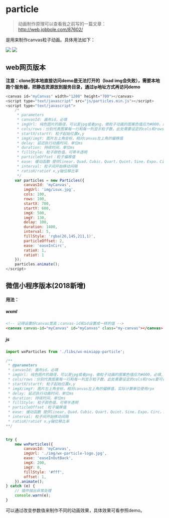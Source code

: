 # particle 

> 动画制作原理可以查看我之前写的一篇文章：[<http://web.jobbole.com/87602/>](http://web.jobbole.com/87602/)

是用来制作canvas粒子动画。具体用法如下：

![](http://ww2.sinaimg.cn/large/0064cTs2gw1f72nsjjo4qg30qo0cz4ex.gif)
![](http://ww4.sinaimg.cn/large/0064cTs2gw1f72nsjzsvug30qo0czkfl.gif)

## web网页版本
**注意：clone到本地直接访问demo是无法打开的（load img会失败），需要本地跑个服务器，把静态资源放到服务目录，通过ip地址方式再访问demo**
```javascript
<canvas id="myCanvas" width="1200" height="700"></canvas>
<script type="text/javascript" src="js/particles.min.js"></script>
<script type="text/javascript">
	/*
	 * parameters
	 * canvasId: 画布id，必填
	 * imgUrl: 纯色图片的路径，可以是jpg或者png，做粒子动画的图案色值应为#000，必填
	 * cols/rows：分别代表图案每一行和每一列显示粒子数，此处需要设定的cols和rows要可被图片width和height整除，必填
	 * startX/startY: 粒子起始位置x,y  
	 * imgX/imgY: 图片左上角坐标，相对canvas左上角的偏移值
	 * delay: 延迟执行动画时间，单位ms
	 * duration: 持续时间，单位ms
	 * fillStyle: 粒子颜色值，可带半透明
	 * particleOffset：粒子偏移值
	 * ease: 缓动函数 提供linear，Quad，Cubic，Quart，Quint，Sine，Expo，Circ，Elastic，Back 提供easeIn,easeOut,easeInOut
	 * interval: 粒子间开始移动间隔
	 * ratioX/ratioY x,y轴位移比率 
	 */
	var particles = new Particles({
		canvasId: 'myCanvas',
		imgUrl: 'img/isux.jpg',
		cols: 100,
		rows: 100,
		startX: 700,
		startY: 600,
		imgX: 500,
		imgY: 130,
		delay: 100,
		duration: 1400,
		interval: 5,
		fillStyle: 'rgba(26,145,211,1)',
		particleOffset: 2,
		ease: 'easeInCirc',
		ratioX: 1,
		ratioY: 1
	});
	particles.animate();
</script>
```



## 微信小程序版本(2018新增)
#### 用法：
##### wxml
``` html
<!-- 记得设置好canvas宽高；canvas-id和id设置成一样的值 -->
<canvas canvas-id="myCanvas" id="myCanvas" class="my-canvas"></canvas>
```

##### js
``` javascript
import wxParticles from './libs/wx-miniapp-particle';

/**
 * @parameters
 * canvasId: 画布id，必填
 * imgUrl: 纯色图片的路径，可以是jpg或者png，做粒子动画的图案色值应为#000，必填,注意外链url记得加入到小程序downloadfile合法域名
 * cols/rows：分别代表图案每一行和每一列显示粒子数，此处需要设定的cols和rows要可被图片width和height整除，必填
 * startX/startY: 粒子起始位置x,y  
 * imgX/imgY: 图片左上角坐标，相对canvas左上角的偏移值，实际计算单位使用rpx
 * delay: 延迟执行动画时间，单位ms
 * duration: 持续时间，单位ms
 * fillStyle: 粒子颜色值，可带半透明
 * particleOffset：粒子偏移值
 * ease: 缓动函数 提供linear，Quad，Cubic，Quart，Quint，Sine，Expo，Circ，Elastic，Back 提供easeIneaseOut,easeInOut，已内置
 * interval: 粒子间开始移动间隔
 * ratioX/ratioY x,y轴位移比率 
**/


try {
    new wxParticles({
        canvasId: 'myCanvas',
        imgUrl: './img/wx-particle-logo.jpg',
        ease: 'easeInOutBack', 
        imgX: 200, 
        imgY: 0,
        fillStyle: '#fff',
        offset: 1,
    }).animate();
} catch (e) {
    // 插件抛出异常处理
    console.warn(e);
}
```

可以通过改变参数值来制作不同的动画效果，具体效果可看参照demo。